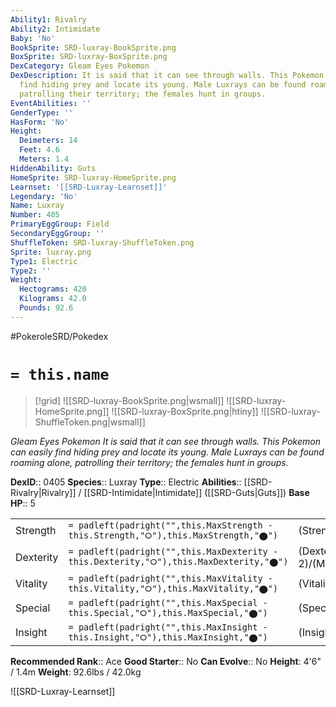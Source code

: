 ```yaml
---
Ability1: Rivalry
Ability2: Intimidate
Baby: 'No'
BookSprite: SRD-luxray-BookSprite.png
BoxSprite: SRD-luxray-BoxSprite.png
DexCategory: Gleam Eyes Pokemon
DexDescription: It is said that it can see through walls. This Pokemon can easily
  find hiding prey and locate its young. Male Luxrays can be found roaming alone,
  patrolling their territory; the females hunt in groups.
EventAbilities: ''
GenderType: ''
HasForm: 'No'
Height:
  Deimeters: 14
  Feet: 4.6
  Meters: 1.4
HiddenAbility: Guts
HomeSprite: SRD-luxray-HomeSprite.png
Learnset: '[[SRD-Luxray-Learnset]]'
Legendary: 'No'
Name: Luxray
Number: 405
PrimaryEggGroup: Field
SecondaryEggGroup: ''
ShuffleToken: SRD-luxray-ShuffleToken.png
Sprite: luxray.png
Type1: Electric
Type2: ''
Weight:
  Hectograms: 420
  Kilograms: 42.0
  Pounds: 92.6
---
```


#PokeroleSRD/Pokedex

# `= this.name`

> [!grid]
> ![[SRD-luxray-BookSprite.png|wsmall]]
> ![[SRD-luxray-HomeSprite.png]]
> ![[SRD-luxray-BoxSprite.png|htiny]]
> ![[SRD-luxray-ShuffleToken.png|wsmall]]


*Gleam Eyes Pokemon*
*It is said that it can see through walls. This Pokemon can easily find hiding prey and locate its young. Male Luxrays can be found roaming alone, patrolling their territory; the females hunt in groups.*

**DexID**:: 0405
**Species**:: Luxray
**Type**:: Electric
**Abilities**:: [[SRD-Rivalry|Rivalry]] / [[SRD-Intimidate|Intimidate]] ([[SRD-Guts|Guts]])
**Base HP**:: 5

|           |                                                                                        |                                          |
| --------- | -------------------------------------------------------------------------------------- | ---------------------------------------- |
| Strength  | `= padleft(padright("",this.MaxStrength - this.Strength,"⭘"),this.MaxStrength,"⬤")`    | (Strength::3)/(MaxStrength::7)   |
| Dexterity | `= padleft(padright("",this.MaxDexterity - this.Dexterity,"⭘"),this.MaxDexterity,"⬤")` | (Dexterity:: 2)/(MaxDexterity::5) |
| Vitality  | `= padleft(padright("",this.MaxVitality - this.Vitality,"⭘"),this.MaxVitality,"⬤")`    | (Vitality::2)/(MaxVitality::5)   |
| Special   | `= padleft(padright("",this.MaxSpecial - this.Special,"⭘"),this.MaxSpecial,"⬤")`       | (Special::3)/(MaxSpecial::6)     |
| Insight   | `= padleft(padright("",this.MaxInsight - this.Insight,"⭘"),this.MaxInsight,"⬤")`       | (Insight::2)/(MaxInsight::5)     |


**Recommended Rank**:: Ace
**Good Starter**:: No
**Can Evolve**:: No
**Height**: 4'6" / 1.4m
**Weight**: 92.6lbs / 42.0kg

![[SRD-Luxray-Learnset]]